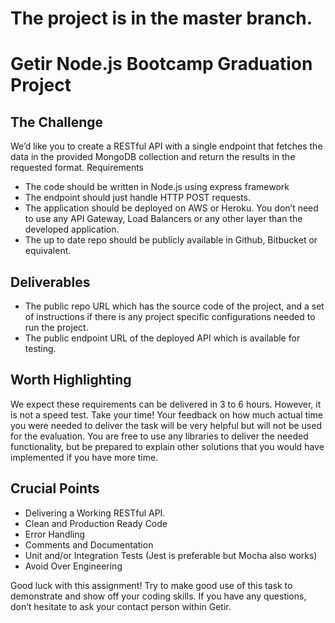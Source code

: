 # The project is in the master branch.
# Getir Node.js Bootcamp Graduation Project
## The Challenge
We’d like you to create a RESTful API with a single endpoint that fetches the data in the provided MongoDB collection and return the results in the requested format.
Requirements
- The code should be written in Node.js using express framework
- The endpoint should just handle HTTP POST requests.
- The application should be deployed on AWS or Heroku. You don’t need to use any API Gateway, Load Balancers or any other layer than the developed application.
- The up to date repo should be publicly available in Github, Bitbucket or equivalent.

## Deliverables
- The public repo URL which has the source code of the project, and a set of instructions if there is any project specific configurations needed to run the project.
- The public endpoint URL of the deployed API which is available for testing.

## Worth Highlighting
We expect these requirements can be delivered in 3 to 6 hours. However, it is not a speed test. Take your time! Your feedback on how much actual time you were needed to deliver the task will be very helpful but will not be used for the evaluation.
You are free to use any libraries to deliver the needed functionality, but be prepared to explain other solutions that you would have implemented if you have more time.

## Crucial Points
- Delivering a Working RESTful API.
- Clean and Production Ready Code
- Error Handling
- Comments and Documentation
- Unit and/or Integration Tests (Jest is preferable but Mocha also works)
- Avoid Over Engineering

Good luck with this assignment! Try to make good use of this task to demonstrate and show off your coding skills. If you have any questions, don’t hesitate to ask your contact person within Getir.
